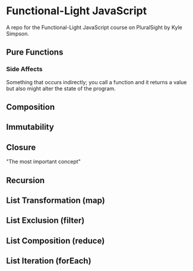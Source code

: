 # Functional-Light JavaScript

A repo for the Functional-Light JavaScript course on PluralSight by Kyle Simpson.

## Pure Functions

### Side Affects

Something that occurs indirectly; you call a function and it returns a value but also might alter the state of the program.

## Composition

## Immutability

## Closure

"The most important concept"

## Recursion

## List Transformation (map)

## List Exclusion (filter)

## List Composition (reduce)

## List Iteration (forEach)
